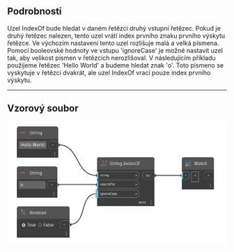 ## Podrobnosti
Uzel IndexOf bude hledat v daném řetězci druhý vstupní řetězec. Pokud je druhý řetězec nalezen, tento uzel vrátí index prvního znaku prvního výskytu řetězce. Ve výchozím nastavení tento uzel rozlišuje malá a velká písmena. Pomocí booleovské hodnoty ve vstupu 'ignoreCase' je možné nastavit uzel tak, aby velikost písmen v řetězcích nerozlišoval. V následujícím příkladu použijeme řetězec 'Hello World' a budeme hledat znak 'o'. Toto písmeno se vyskytuje v řetězci dvakrát, ale uzel IndexOf vrací pouze index prvního výskytu.
___
## Vzorový soubor

![IndexOf](./DSCore.String.IndexOf_img.jpg)

